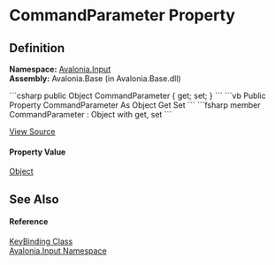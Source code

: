 # CommandParameter Property




## Definition
**Namespace:** <a href="N_Avalonia_Input">Avalonia.Input</a>  
**Assembly:** Avalonia.Base (in Avalonia.Base.dll)

<Tabs groupId="api-code-preview">
<TabItem value="csharp" label="C#">
```csharp
public Object CommandParameter { get; set; }
```
</TabItem>
<TabItem value="vb" label="VB">
```vb
Public Property CommandParameter As Object
	Get
	Set
```
</TabItem>
<TabItem value="fsharp" label="F#">
```fsharp
member CommandParameter : Object with get, set
```
</TabItem>
</Tabs>



<a href="https://github.com/AvaloniaUI/Avalonia/tree/master/src/Avalonia.Base/Input/KeyBinding.cs#L21" title="View the source code">View Source</a>



#### Property Value
<a href="https://learn.microsoft.com/dotnet/api/system.object" target="_blank" rel="noopener noreferrer">Object</a>

## See Also


#### Reference
<a href="T_Avalonia_Input_KeyBinding">KeyBinding Class</a>  
<a href="N_Avalonia_Input">Avalonia.Input Namespace</a>  

